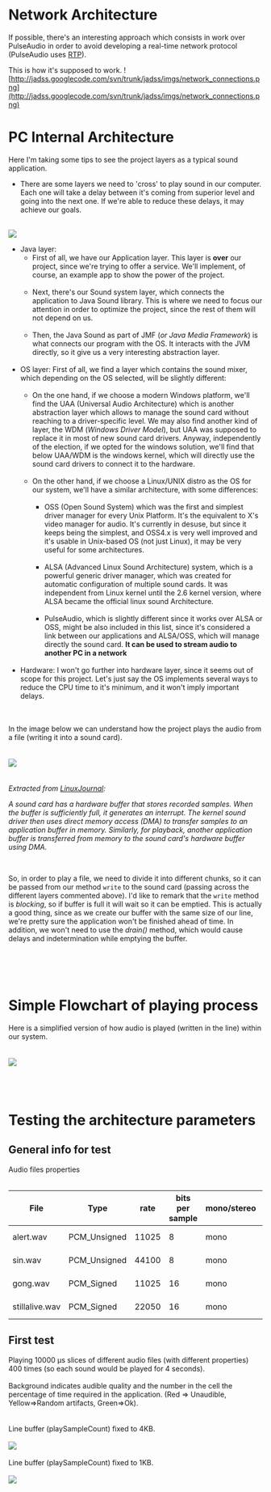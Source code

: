 # Network Architecture #

If possible, there's an interesting approach which consists in work over PulseAudio in order to avoid developing a real-time network protocol (PulseAudio uses [RTP](http://es.wikipedia.org/wiki/Real-time_Transport_Protocol)).

This is how it's supposed to work.
![http://jadss.googlecode.com/svn/trunk/jadss/imgs/network_connections.png](http://jadss.googlecode.com/svn/trunk/jadss/imgs/network_connections.png)


# PC Internal Architecture #

Here I'm taking some tips to see the project layers as a typical sound application.

  * There are some layers we need to 'cross' to play sound in our computer. Each one will take a delay between it's coming from superior level and going into the next one. If we're able to reduce these delays, it may achieve our goals.
<br>
<img src='http://jadss.googlecode.com/svn/trunk/jadss/imgs/layers.gif' />
<br>
<ul><li>Java layer:<br>
<ul><li>First of all, we have our Application layer. This layer is <b>over</b> our project, since we're trying to offer a service. We'll implement, of course, an example app to show the power of the project.<br><br>
</li><li>Next, there's our Sound system layer, which connects the application to Java Sound library. This is where we need to focus our attention in order to optimize the project, since the rest of them will not depend on us.<br><br>
</li><li>Then, the Java Sound as part of JMF (<i>or Java Media Framework</i>) is what connects our program with the OS. It interacts with the JVM directly, so it give us a very interesting abstraction layer.<br><br>
</li></ul></li><li>OS layer: First of all, we find a layer which contains the sound mixer, which depending on the OS selected, will be slightly different:<br><br>
<ul><li>On the one hand, if we choose a modern Windows platform, we'll find the UAA (Universal Audio Architecture) which is another abstraction layer which allows to manage the sound card without reaching to a driver-specific level. We may also find another kind of layer, the WDM (<i>Windows Driver Model</i>), but UAA was supposed to replace it in most of new sound card drivers. Anyway, independently of the election, if we opted for the windows solution, we'll find that below UAA/WDM is the windows kernel, which will directly use the sound card drivers to connect it to the hardware.<br><br>
</li><li>On the other hand, if we choose a Linux/UNIX distro as the OS for our system, we'll have a similar architecture, with some differences:<br><br>
<ul><li>OSS (Open Sound System) which was the first and simplest driver manager for every Unix Platform. It's the equivalent to X's video manager for audio. It's currently in desuse, but since it keeps being the simplest, and OSS4.x is very well improved and it's usable in Unix-based OS (not just Linux), it may be very useful for some architectures.<br><br>
</li><li>ALSA (Advanced Linux Sound Architecture) system, which is a powerful generic driver manager, which was created for automatic configuration of multiple sound cards. It was independent from Linux kernel until the 2.6 kernel version, where ALSA became the official linux sound Architecture.<br><br>
</li><li>PulseAudio, which is slightly different since it works over ALSA or OSS, might be also included in this list, since it's considered a link between our applications and ALSA/OSS, which will manage directly the sound card. <b>It can be used to stream audio to another PC in a network</b><br><br>
</li></ul></li></ul></li><li>Hardware: I won't go further into hardware layer, since it seems out of scope for this project. Let's just say the OS implements several ways to reduce the CPU time to it's minimum, and it won't imply important delays.<br>
<br>
<br></li></ul>

In the image below we can understand how the project plays the audio from a file (writing it into a sound card).<br>
<br>
<br>
<img src='http://jadss.googlecode.com/svn/trunk/jadss/imgs/buffers.png' />
<br>
<br>
<br>
<i>Extracted from <a href='http://www.linuxjournal.com/article/6735'>LinuxJournal</a>:</i>

<i>A sound card has a hardware buffer that stores recorded samples. When the buffer is sufficiently full, it generates an interrupt. The kernel sound driver then uses direct memory access (DMA) to transfer samples to an application buffer in memory. Similarly, for playback, another application buffer is transferred from memory to the sound card's hardware buffer using DMA.</i>

<br>

So, in order to play a file, we need to divide it into different chunks, so it can be passed from our method <code>write</code> to the sound card (passing across the different layers commented above). I'd like to remark that the <code>write</code> method is <i>blocking</i>, so if buffer is full it will wait so it can be emptied. This is actually a good thing, since as we create our buffer with the same size of our line, we're pretty sure the application won't be finished ahead of time. In addition, we won't need to use the <i>drain()</i> method, which would cause delays and indetermination while emptying the buffer.<br>
<br>
<br>
<br>
<br>

<h1>Simple Flowchart of playing process</h1>

Here is a simplified version of how audio is played (written in the line) within our system.<br>
<br>
<br>
<img src='http://jadss.googlecode.com/svn/trunk/jadss/imgs/flow.png' />
<br>
<br>
<br>
<br>


<h1>Testing the architecture parameters</h1>

<h2>General info for test</h2>
Audio files properties<br>
<br>
<table><thead><th>File</th><th>Type</th><th>rate</th><th>bits per sample</th><th>mono/stereo</th><th>B per frame</th><th>endianness</th><th>B/s</th></thead><tbody>
<tr><td>alert.wav</td><td>PCM_Unsigned</td><td>11025</td><td>8 </td><td>mono</td><td>1 </td><td>little-endian</td><td>11025</td></tr>
<tr><td>sin.wav</td><td>PCM_Unsigned</td><td>44100</td><td>8 </td><td>mono</td><td>1 </td><td>little-endian</td><td>44100</td></tr>
<tr><td>gong.wav</td><td>PCM_Signed</td><td>11025</td><td>16</td><td>mono</td><td>2 </td><td>little-endian</td><td>22050</td></tr>
<tr><td>stillalive.wav</td><td>PCM_Signed</td><td>22050</td><td>16</td><td>mono</td><td>2 </td><td>little-endian</td><td>44100</td></tr></tbody></table>


<h2>First test</h2>
Playing 10000 μs slices of different audio files (with different properties) 400 times (so each sound would be played for 4 seconds).<br>
<br>
Background indicates audible quality and the number in the cell the percentage of time required in the application. (Red => Unaudible, Yellow=>Random artifacts, Green=>Ok).<br>
<br>
<br>
Line buffer (playSampleCount) fixed to 4KB.<br>
<br>
<img src='http://jadss.googlecode.com/svn/trunk/jadss/imgs/test1.png' />
<br>
<br>
Line buffer (playSampleCount) fixed to 1KB.<br>
<br>
<img src='http://jadss.googlecode.com/svn/trunk/jadss/imgs/test2.png' />
<br>
<br>